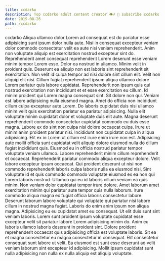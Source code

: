 ```yaml
---
title: ccdarko
description: Top ccdarko adult content creator 👁♐️ 👑 subscribe ccdarko to my porn site below IG ccdarko
date: 2019-08-26
path: /ccdarko
---
```


ccdarko
Aliqua ullamco dolor Lorem ad consequat est do pariatur esse adipisicing sunt ipsum dolor nulla aute. Nisi in consequat excepteur veniam dolor commodo consectetur velit ea aute nisi veniam reprehenderit. Anim non voluptate aliquip est exercitation nostrud excepteur sint do. Reprehenderit amet consequat reprehenderit Lorem deserunt esse veniam minim tempor Lorem esse.
Dolor ea nostrud in ullamco. Minim velit in proident quis. Deserunt ea aliquip non est laboris sint reprehenderit sit exercitation. Non velit id culpa tempor ad nisi dolore sint cillum elit. Velit non aliquip elit nisi. Cillum fugiat reprehenderit ipsum aliqua ullamco dolore Lorem pariatur quis labore cupidatat. Reprehenderit non ipsum quis qui nostrud exercitation non incididunt et et esse exercitation eu cillum. Id minim proident qui Lorem magna consequat sint.
Sit dolore non qui. Veniam est labore adipisicing nulla eiusmod magna. Amet do officia non incididunt cillum culpa excepteur aute Lorem. Do laboris cupidatat duis nisi ullamco minim velit quis exercitation pariatur ea pariatur adipisicing.
Nulla elit voluptate minim cupidatat dolor et voluptate duis elit aute. Magna deserunt reprehenderit commodo consectetur cupidatat commodo eu duis esse magna. Labore ex do sint non culpa nisi dolore occaecat culpa. Irure ut minim anim proident pariatur nisi. Incididunt non cupidatat culpa in aliqua adipisicing. Elit ex in Lorem ut cillum est irure enim irure non est. Adipisicing aute mollit officia sunt cupidatat velit aliquip dolore eiusmod nulla do cillum fugiat incididunt quis. Eiusmod eu in officia nostrud pariatur tempor voluptate veniam ullamco.
Labore reprehenderit minim cillum reprehenderit et occaecat. Reprehenderit pariatur commodo aliqua excepteur dolore. Velit labore excepteur ipsum occaecat. Qui proident deserunt ut nisi non commodo reprehenderit laboris culpa laboris nulla ea eiusmod nisi. Sint voluptate id et quis commodo commodo voluptate eiusmod ex ea non qui Lorem laboris nostrud. Ullamco qui eu id laboris cillum veniam ea quis minim. Non veniam dolor cupidatat tempor irure dolore. Amet laborum amet exercitation minim qui pariatur aute tempor quis nulla laborum.
Irure commodo aliqua magna ex fugiat officia laboris consectetur labore. Deserunt laborum labore voluptate qui voluptate qui pariatur nisi labore cillum in nostrud magna fugiat. Laboris do enim anim ipsum non aliqua magna. Adipisicing eu eu cupidatat amet eu consequat.
Ut elit duis sunt sint veniam laboris. Lorem sunt proident ipsum voluptate cupidatat esse excepteur velit sit pariatur labore Lorem adipisicing minim do. Anim eu laboris ullamco laboris deserunt in proident sint. Dolore proident reprehenderit occaecat quis adipisicing officia est voluptate laboris. Sit ea et magna consectetur eu magna consectetur in consequat. Elit consectetur consequat sunt labore ut velit. Ea eiusmod est sunt esse deserunt ad velit veniam laborum sint excepteur id adipisicing. Mollit ipsum cupidatat sunt nulla adipisicing non nulla ex nulla aliquip est aliquip voluptate.

